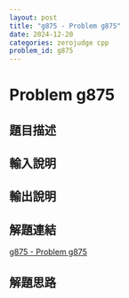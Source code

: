 ```yaml
---
layout: post
title: "g875 - Problem g875"
date: 2024-12-20
categories: zerojudge cpp
problem_id: g875
---
```


# Problem g875

## 題目描述



## 輸入說明



## 輸出說明



## 解題連結

[g875 - Problem g875](https://zerojudge.tw/ShowProblem?problemid=g875)

## 解題思路

